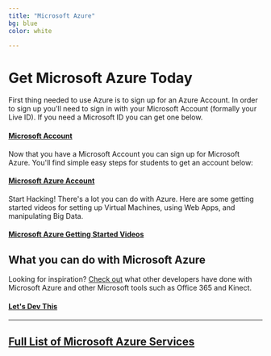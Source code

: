 ```yaml
---
title: "Microsoft Azure"
bg: blue
color: white

---
```


# Get Microsoft Azure Today

First thing needed to use Azure is to sign up for an Azure Account. 
In order to sign up you'll need to sign in with your Microsoft Account (formally your Live ID).
If you need a Microsoft ID you can get one below. 

#### [Microsoft Account](http://www.microsoft.com/en-us/account)

Now that you have a Microsoft Account you can sign up for Microsoft Azure.
You'll find simple easy steps for students to get an account below: 

#### [Microsoft Azure Account](https://azure.microsoft.com/en-us/pricing/member-offers/dreamspark-students/)

Start Hacking!
There's a lot you can do with Azure. Here are some getting started videos for setting up Virtual Machines, using Web Apps, and manipulating Big Data. 

#### [Microsoft Azure Getting Started Videos](https://azure.microsoft.com/en-us/get-started/)


## What you can do with Microsoft Azure


Looking for inspiration? [Check out](http://idevthis.azurewebsites.net/) what other developers have done with Microsoft Azure and other Microsoft tools such as Office 365 and Kinect. 

#### [Let's Dev This](http://idevthis.azurewebsites.net/) 

-----

## [Full List of Microsoft Azure Services](http://aka.ms/azure.all)

<!-- Add Pictures and Links to I dev this Projects or what others have done at other hackathons -->